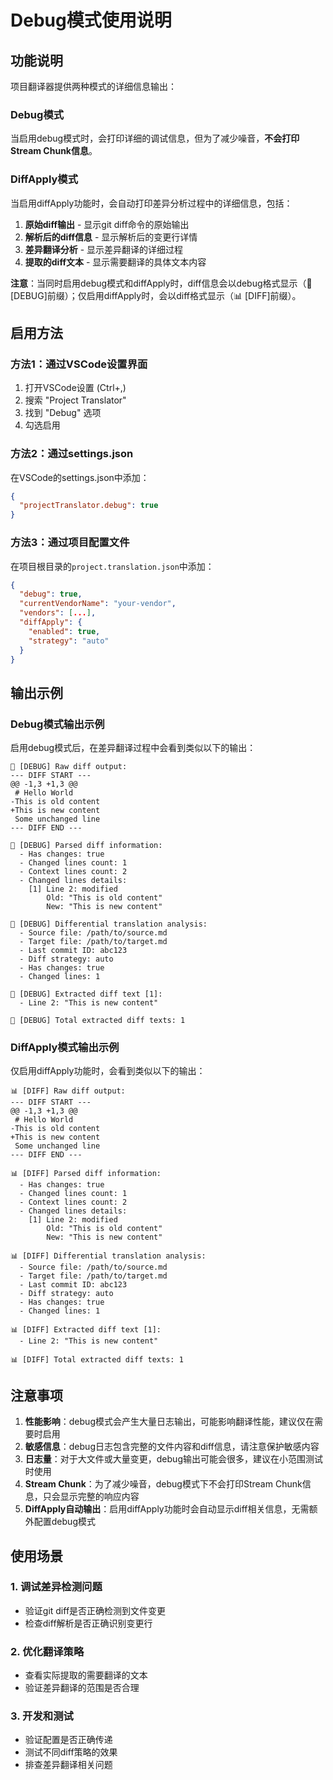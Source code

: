 # Debug模式使用说明

## 功能说明

项目翻译器提供两种模式的详细信息输出：

### Debug模式
当启用debug模式时，会打印详细的调试信息，但为了减少噪音，**不会打印Stream Chunk信息**。

### DiffApply模式
当启用diffApply功能时，会自动打印差异分析过程中的详细信息，包括：

1. **原始diff输出** - 显示git diff命令的原始输出
2. **解析后的diff信息** - 显示解析后的变更行详情
3. **差异翻译分析** - 显示差异翻译的详细过程
4. **提取的diff文本** - 显示需要翻译的具体文本内容

**注意**：当同时启用debug模式和diffApply时，diff信息会以debug格式显示（🐛 [DEBUG]前缀）；仅启用diffApply时，会以diff格式显示（📊 [DIFF]前缀）。

## 启用方法

### 方法1：通过VSCode设置界面

1. 打开VSCode设置 (Ctrl+,)
2. 搜索 "Project Translator"
3. 找到 "Debug" 选项
4. 勾选启用

### 方法2：通过settings.json

在VSCode的settings.json中添加：

```json
{
  "projectTranslator.debug": true
}
```

### 方法3：通过项目配置文件

在项目根目录的`project.translation.json`中添加：

```json
{
  "debug": true,
  "currentVendorName": "your-vendor",
  "vendors": [...],
  "diffApply": {
    "enabled": true,
    "strategy": "auto"
  }
}
```

## 输出示例

### Debug模式输出示例

启用debug模式后，在差异翻译过程中会看到类似以下的输出：

```
🐛 [DEBUG] Raw diff output:
--- DIFF START ---
@@ -1,3 +1,3 @@
 # Hello World
-This is old content
+This is new content
 Some unchanged line
--- DIFF END ---

🐛 [DEBUG] Parsed diff information:
  - Has changes: true
  - Changed lines count: 1
  - Context lines count: 2
  - Changed lines details:
    [1] Line 2: modified
        Old: "This is old content"
        New: "This is new content"

🐛 [DEBUG] Differential translation analysis:
  - Source file: /path/to/source.md
  - Target file: /path/to/target.md
  - Last commit ID: abc123
  - Diff strategy: auto
  - Has changes: true
  - Changed lines: 1

🐛 [DEBUG] Extracted diff text [1]:
  - Line 2: "This is new content"

🐛 [DEBUG] Total extracted diff texts: 1
```

### DiffApply模式输出示例

仅启用diffApply功能时，会看到类似以下的输出：

```
📊 [DIFF] Raw diff output:
--- DIFF START ---
@@ -1,3 +1,3 @@
 # Hello World
-This is old content
+This is new content
 Some unchanged line
--- DIFF END ---

📊 [DIFF] Parsed diff information:
  - Has changes: true
  - Changed lines count: 1
  - Context lines count: 2
  - Changed lines details:
    [1] Line 2: modified
        Old: "This is old content"
        New: "This is new content"

📊 [DIFF] Differential translation analysis:
  - Source file: /path/to/source.md
  - Target file: /path/to/target.md
  - Last commit ID: abc123
  - Diff strategy: auto
  - Has changes: true
  - Changed lines: 1

📊 [DIFF] Extracted diff text [1]:
  - Line 2: "This is new content"

📊 [DIFF] Total extracted diff texts: 1
```

## 注意事项

1. **性能影响**：debug模式会产生大量日志输出，可能影响翻译性能，建议仅在需要时启用
2. **敏感信息**：debug日志包含完整的文件内容和diff信息，请注意保护敏感内容
3. **日志量**：对于大文件或大量变更，debug输出可能会很多，建议在小范围测试时使用
4. **Stream Chunk**：为了减少噪音，debug模式下不会打印Stream Chunk信息，只会显示完整的响应内容
5. **DiffApply自动输出**：启用diffApply功能时会自动显示diff相关信息，无需额外配置debug模式

## 使用场景

### 1. 调试差异检测问题
- 验证git diff是否正确检测到文件变更
- 检查diff解析是否正确识别变更行

### 2. 优化翻译策略
- 查看实际提取的需要翻译的文本
- 验证差异翻译的范围是否合理

### 3. 开发和测试
- 验证配置是否正确传递
- 测试不同diff策略的效果
- 排查差异翻译相关问题